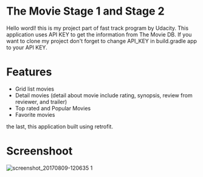 # The Movie Stage 1 and Stage 2

Hello wordl! this is my project part of fast track program by Udacity.
This application uses API KEY to get the information from The Movie DB. If you want to clone my project don't forget 
to change API_KEY in build.gradle app to your API KEY.

# Features

- Grid list movies
- Detail movies (detail about movie include rating, synopsis, review from reviewer, and trailer)
- Top rated and Popular Movies
- Favorite movies

the last, this application built using retrofit.

# Screenshoot

![screenshot_20170809-120635 1](https://user-images.githubusercontent.com/23421283/29106191-bc49f0e6-7cfd-11e7-9b1a-e61122332f92.png)


